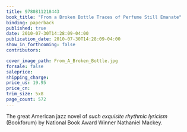 ```yaml
---
title: 9780811218443
book_title: "From a Broken Bottle Traces of Perfume Still Emanate"
binding: paperback
published: true
date: 2010-07-30T14:28:09-04:00
publication_date: 2010-07-30T14:28:09-04:00
show_in_forthcoming: false
contributors:

cover_image_path: From_A_Broken_Bottle.jpg
forsale: false
saleprice:
shipping_charge:
price_us: 19.95
price_cn:
trim_size: 5x8
page_count: 572
---
```

The great American jazz novel of _such exquisite rhythmic lyricism_ (Bookforum) by National Book Award Winner Nathaniel Mackey.

